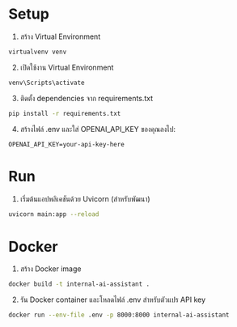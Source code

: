 # Setup
1. สร้าง Virtual Environment
```bash
virtualvenv venv
```
2. เปิดใช้งาน Virtual Environment
```bash
venv\Scripts\activate
```
3. ติดตั้ง dependencies จาก requirements.txt
```bash
pip install -r requirements.txt
```
4. สร้างไฟล์ .env และใส่ OPENAI_API_KEY ของคุณลงไป:
```text
OPENAI_API_KEY=your-api-key-here
```

# Run
1. เริ่มต้นแอปพลิเคชันด้วย Uvicorn (สำหรับพัฒนา)
```bash
uvicorn main:app --reload
```

# Docker
1. สร้าง Docker image
```bash
docker build -t internal-ai-assistant .
```
2. รัน Docker container และโหลดไฟล์ .env สำหรับตัวแปร API key
```bash
docker run --env-file .env -p 8000:8000 internal-ai-assistant
```
